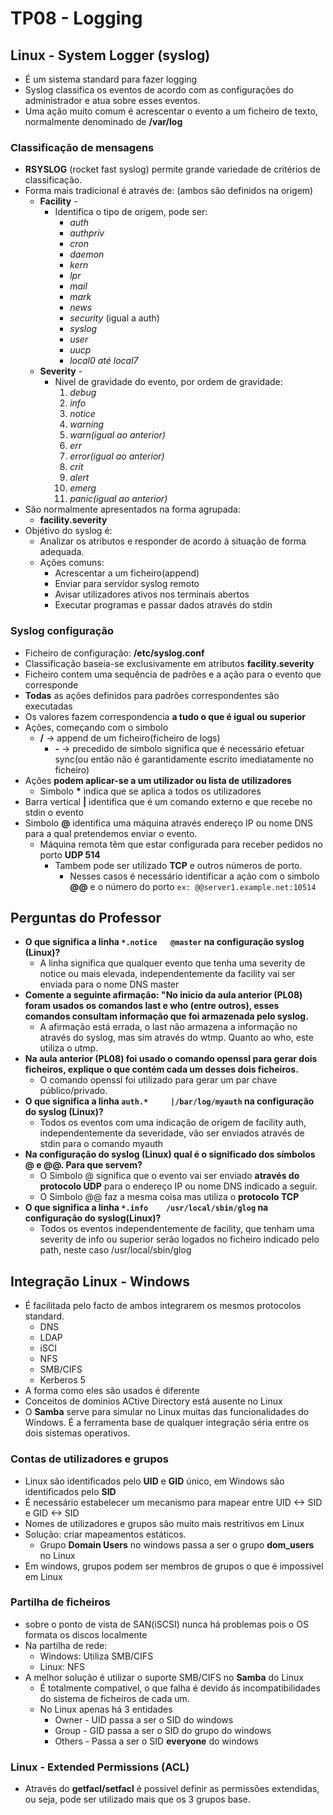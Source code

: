 # TP08 - Logging

## Linux - System Logger (syslog)

* É um sistema standard para fazer logging
* Syslog classifica os eventos de acordo com as configurações do administrador e atua sobre esses eventos.
* Uma ação muito comum é acrescentar o evento a um ficheiro de texto, normalmente denominado de **/var/log**

### Classificação de mensagens

* **RSYSLOG** (rocket fast syslog) permite grande variedade de critérios de classificação.
* Forma mais tradicional é através de: (ambos são definidos na origem)
  * **Facility** -
    * Identifica o tipo de origem, pode ser:
      * *auth*
      * *authpriv*
      * *cron*
      * *daemon*
      * *kern*
      * *lpr*
      * *mail*
      * *mark*
      * *news*
      * *security* (igual a auth)
      * *syslog*
      * *user*
      * *uucp*
      * *local0 até local7*
  * **Severity** -
    * Nivel de gravidade do evento, por ordem de gravidade:
      1. *debug*
      2. *info*
      3. *notice*
      4. *warning*
      5. *warn(igual ao anterior)*
      6. *err*
      7. *error(igual ao anterior)*
      8. *crit*
      9. *alert*
      10. *emerg*
      11. *panic(igual ao anterior)*
* São normalmente apresentados na forma agrupada:
  * **facility.severity**
* Objétivo do syslog é:
  * Analizar os atributos e responder de acordo á situação de forma adequada.
  * Ações comuns:
    * Acrescentar a um ficheiro(append)
    * Enviar para servidor syslog remoto
    * Avisar utilizadores ativos nos terminais abertos
    * Executar programas e passar dados através do stdin

### Syslog configuração

* Ficheiro de configuração: **/etc/syslog.conf**
* Classificação baseia-se exclusivamente em atributos **facility.severity**
* Ficheiro contem uma sequência de padrões e a ação para o evento que corresponde
* **Todas** as ações definidos para padrões correspondentes são executadas
* Os valores fazem correspondencia **a tudo o que é igual ou superior**
* Ações, começando com o simbolo
  * **/** -> append de um ficheiro(ficheiro de logs)
    * **\-** -> precedido de simbolo significa que é necessário efetuar sync(ou então não é garantidamente escrito imediatamente no ficheiro)
* Ações **podem aplicar-se a um utilizador ou lista de utilizadores**
  * Simbolo **\*** indica que se aplica a todos os utilizadores
* Barra vertical **|** identifica que é um comando externo e que recebe no stdin o evento
* Simbolo **@** identifica uma máquina através endereço IP ou nome DNS para a qual pretendemos enviar o evento.
  * Máquina remota têm que estar configurada para receber pedidos no porto **UDP 514**
    * Tambem pode ser utilizado **TCP** e outros números de porto.
      * Nesses casos é necessário identificar a ação com o simbolo **@@** e o número do porto ``ex: @@server1.example.net:10514``

## Perguntas do Professor

* **O que significa a linha ``*.notice   @master`` na configuração syslog (Linux)?**
  * A linha significa que qualquer evento que tenha uma severity de notice ou mais elevada, independentemente da facility vai ser enviada para o nome DNS master
* **Comente a seguinte afirmação: "No inicio da aula anterior (PL08) foram usados os comandos last e who (entre outros), esses comandos consultam informação que foi armazenada pelo syslog.**
  * A afirmação está errada, o last não armazena a informação no através do syslog, mas sim através do wtmp. Quanto ao who, este utiliza o utmp.
* **Na aula anterior (PL08) foi usado o comando openssl para gerar dois ficheiros, explique o que contém cada um desses dois ficheiros.**
  * O comando openssl foi utilizado para gerar um par chave público/privado.
* **O que significa a linha ``auth.*     |/bar/log/myauth`` na configuração do syslog (Linux)?**
  * Todos os eventos com uma indicação de origem de facility auth, independentemente da severidade, vão ser enviados através de stdin para o comando myauth
* **Na configuração do syslog (Linux) qual é o significado dos símbolos @ e @@. Para que servem?**
  * O Simbolo @ significa que o evento vai ser enviado **através do protocolo UDP** para o endereço IP ou nome DNS indicado a seguir.
  * O Simbolo @@ faz a mesma coisa mas utiliza o **protocolo TCP**
* **O que significa a linha ``*.info    /usr/local/sbin/glog`` na configuração do syslog(Linux)?**
  * Todos os eventos independentemente de facility, que tenham uma severity de info ou superior serão logados no ficheiro indicado pelo path, neste caso /usr/local/sbin/glog

## Integração Linux - Windows

* É facilitada pelo facto de ambos integrarem os mesmos protocolos standard.
  * DNS
  * LDAP
  * iSCI
  * NFS
  * SMB/CIFS
  * Kerberos 5
* A forma como eles são usados é diferente
* Conceitos de dominios ACtive Directory está ausente no Linux
* O **Samba** serve para simular no Linux muitas das funcionalidades do Windows. É a ferramenta base de qualquer integração séria entre os dois sistemas operativos.

### Contas de utilizadores e grupos

* Linux são identificados pelo **UID** e **GID** único, em Windows são identificados pelo **SID**
* É necessário estabelecer um mecanismo para mapear entre UID <-> SID e GID <-> SID
* Nomes de utilizadores e grupos são muito mais restritivos em Linux
* Solução: criar mapeamentos estáticos.
  * Grupo **Domain Users** no windows passa a ser o grupo **dom_users** no Linux
* Em windows, grupos podem ser membros de grupos o que é impossivel em Linux

### Partilha de ficheiros

* sobre o ponto de vista de SAN(iSCSI) nunca há problemas pois o OS formata os discos localmente
* Na partilha de rede:
  * Windows: Utiliza SMB/CIFS
  * Linux: NFS
* A melhor solução é utilizar o suporte SMB/CIFS no **Samba** do Linux
  * É totalmente compativel, o que falha é devido ás incompatibilidades do sistema de ficheiros de cada um.
  * No Linux apenas há 3 entidades
    * Owner - UID passa a ser o SID do windows
    * Group - GID passa a ser o SID do grupo do windows
    * Others - Passa a ser o SID **everyone** do windows

### Linux - Extended Permissions (ACL)

* Através do **getfacl/setfacl** é possivel definir as permissões extendidas, ou seja, pode ser utilizado mais que os 3 grupos base.

